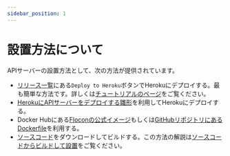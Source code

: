 ```yaml
---
sidebar_position: 1
---
```


# 設置方法について

APIサーバーの設置方法として、次の方法が提供されています。

-  [リリース一覧](https://github.com/flocon-trpg/servers/releases)にある`Deploy to Heroku`ボタンでHerokuにデプロイする。最も簡単な方法です。詳しくは[チュートリアルのページ](/docs/server/tutorial/api_server)をご覧ください。
- [HerokuにAPIサーバーをデプロイする雛形](https://github.com/flocon-trpg/heroku-api-getting-started)を利用してHerokuにデプロイする。
- Docker Hubにある[Floconの公式イメージ](https://hub.docker.com/repository/docker/kizahasi/flocon-api)もしくは[GitHubリポジトリにあるDockerfile](https://github.com/flocon-trpg/servers/tree/main/docker)を利用する。
- [ソースコード](https://github.com/flocon-trpg/servers)をダウンロードしてビルドする。この方法の解説は[ソースコードからビルドして設置](./deploy/general.md)をご覧ください。
